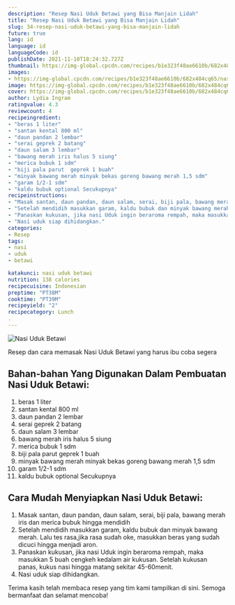 ```yaml
---
description: "Resep Nasi Uduk Betawi yang Bisa Manjain Lidah"
title: "Resep Nasi Uduk Betawi yang Bisa Manjain Lidah"
slug: 34-resep-nasi-uduk-betawi-yang-bisa-manjain-lidah
future: true
lang: id
language: id
languageCode: id
publishDate: 2021-11-10T18:24:32.727Z 
thumbnail: https://img-global.cpcdn.com/recipes/b1e323f48ae6610b/682x484cq65/nasi-uduk-betawi-foto-resep-utama.png
images:
- https://img-global.cpcdn.com/recipes/b1e323f48ae6610b/682x484cq65/nasi-uduk-betawi-foto-resep-utama.png
image: https://img-global.cpcdn.com/recipes/b1e323f48ae6610b/682x484cq65/nasi-uduk-betawi-foto-resep-utama.png
cover: https://img-global.cpcdn.com/recipes/b1e323f48ae6610b/682x484cq65/nasi-uduk-betawi-foto-resep-utama.png
author: Lydia Ingram
ratingvalue: 4.3
reviewcount: 4
recipeingredient:
- "beras 1 liter"
- "santan kental 800 ml"
- "daun pandan 2 lembar"
- "serai geprek 2 batang"
- "daun salam 3 lembar"
- "bawang merah iris halus 5 siung"
- "merica bubuk 1 sdm"
- "biji pala parut  geprek 1 buah"
- "minyak bawang merah minyak bekas goreng bawang merah 1,5 sdm"
- "garam 1/2-1 sdm"
- "kaldu bubuk optional Secukupnya"
recipeinstructions:
- "Masak santan, daun pandan, daun salam, serai, biji pala, bawang merah iris dan merica bubuk hingga mendidih"
- "Setelah mendidih masukkan garam, kaldu bubuk dan minyak bawang merah. Lalu tes rasa,jika rasa sudah oke, masukkan beras yang sudah dicuci hingga menjadi aron."
- "Panaskan kukusan, jika nasi Uduk ingin beraroma rempah, maka masukkan 5 buah cengkeh kedalam air kukusan. Setelah kukusan panas, kukus nasi hingga matang sekitar 45-60menit."
- "Nasi uduk siap dihidangkan."
categories:
- Resep
tags:
- nasi
- uduk
- betawi

katakunci: nasi uduk betawi 
nutrition: 138 calories
recipecuisine: Indonesian
preptime: "PT38M"
cooktime: "PT39M"
recipeyield: "2"
recipecategory: Lunch
. 
---
```



![Nasi Uduk Betawi](https://img-global.cpcdn.com/recipes/b1e323f48ae6610b/682x484cq65/nasi-uduk-betawi-foto-resep-utama.png)

Resep dan cara memasak  Nasi Uduk Betawi yang harus ibu coba segera

<!--inarticleads1-->

## Bahan-bahan Yang Digunakan Dalam Pembuatan Nasi Uduk Betawi:

1. beras 1 liter
1. santan kental 800 ml
1. daun pandan 2 lembar
1. serai geprek 2 batang
1. daun salam 3 lembar
1. bawang merah iris halus 5 siung
1. merica bubuk 1 sdm
1. biji pala parut  geprek 1 buah
1. minyak bawang merah minyak bekas goreng bawang merah 1,5 sdm
1. garam 1/2-1 sdm
1. kaldu bubuk optional Secukupnya



<!--inarticleads2-->

## Cara Mudah Menyiapkan Nasi Uduk Betawi:

1. Masak santan, daun pandan, daun salam, serai, biji pala, bawang merah iris dan merica bubuk hingga mendidih
1. Setelah mendidih masukkan garam, kaldu bubuk dan minyak bawang merah. Lalu tes rasa,jika rasa sudah oke, masukkan beras yang sudah dicuci hingga menjadi aron.
1. Panaskan kukusan, jika nasi Uduk ingin beraroma rempah, maka masukkan 5 buah cengkeh kedalam air kukusan. Setelah kukusan panas, kukus nasi hingga matang sekitar 45-60menit.
1. Nasi uduk siap dihidangkan.




Terima kasih telah membaca resep yang tim kami tampilkan di sini. Semoga bermanfaat dan selamat mencoba!
